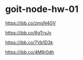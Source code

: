 # goit-node-hw-01

https://ibb.co/zmsN4GV

https://ibb.co/6gTryJy

https://ibb.co/7Vb1D3k

https://ibb.co/4M6r0dh
